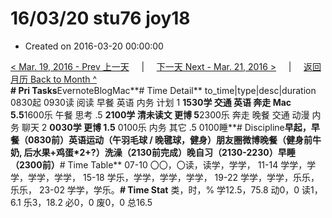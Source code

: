 # 16/03/20 stu76 joy18

* Created on 2016-03-20 00:00:00

[&lt; Mar. 19, 2016 - Prev 上一天](d19.md)     \|     [下一天 Next - Mar. 21, 2016 &gt;](d21.md)     \|     [返回月历 Back to Month ^](index.md)   
 **\# Pri Tasks**EvernoteBlogMac**\# Time Detail** to\_time\|type\|desc\|duration 0830起 0930读 阅读 早餐 英语 内务 计划 1 **1530学 交通 英语 奔走 Mac 5.5**1600乐 午餐 思考 .5 **2100学 清未读文 更博 5**2300乐 奔走 晚餐 交通 动漫 内务 聊天 2 **0030学 更博 1.5** 0100乐 内务 其它 .5 0100睡**\# Discipline**早起，早餐（0830前）英语运动（午羽毛球 / 晚毽球，健身）朋友圈微博晚餐（健身前牛奶, 后水果+鸡蛋\*2+?）洗澡（2130前完成）晚自习（2130-2230）早睡（2300前）**\# Time Table** 07-10 〇〇，〇读，读学，学学， 11-14 学学，学学，学学，学学， 15-18 学乐，学学，学学，学学， 19-22 学学，学学，乐乐，乐乐， 23-02 学学，学乐。**\# Time Stat** 类，时，% 学12.5，75.8 动0，0 读1，6.1 乐3，18.2 必0，0 废0，0 总16.5

